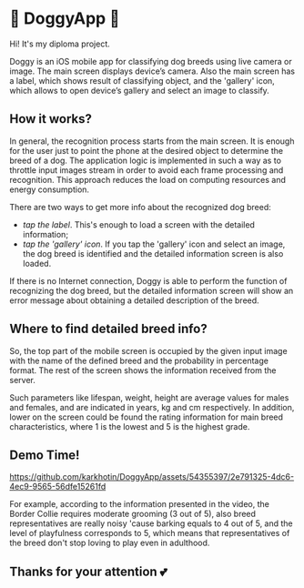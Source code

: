 # 🐶 DoggyApp 🐶
Hi! It's my diploma project.

Doggy is an iOS mobile app for classifying dog breeds using live camera or image. 
The main screen displays device’s camera. Also the main screen has a label, which shows result of classifying object, and the 'gallery' icon, 
which allows to open device’s gallery and select an image to classify.

## How it works?
In general, the recognition process starts from the main screen. 
It is enough for the user just to point the phone at the desired object to determine the breed of a dog. 
The application logic is implemented in such a way as to throttle input images stream in order to avoid each frame processing and recognition.
This approach reduces the load on computing resources and energy consumption. 

There are two ways to get more info about the recognized dog breed:
- _tap the label_. This's enough to load a screen with the detailed information;
- _tap the 'gallery' icon_. If you tap the 'gallery' icon and select an image, the dog breed is identified and the detailed information screen is also loaded.

If there is no Internet connection, Doggy is able to perform the function of recognizing the dog breed, 
but the detailed information screen will show an error message about obtaining a detailed description of the breed.


## Where to find detailed breed info?
So, the top part of the mobile screen is occupied by the given input image with the name of the defined breed and the probability in percentage format. 
The rest of the screen shows the information received from the server. 

Such parameters like lifespan, weight, height are average values for males and females, and are indicated in years, kg and cm respectively. 
In addition, lower on the screen could be found the rating information for main breed characteristics, where 1 is the lowest and 5 is the highest grade. 

## Demo Time!


https://github.com/karkhotin/DoggyApp/assets/54355397/2e791325-4dc6-4ec9-9565-56dfe15261fd



For example, according to the information presented in the video, the Border Collie requires moderate grooming (3 out of 5),
also breed representatives are really noisy 'cause barking equals to 4 out of 5, and the level of playfulness corresponds to 5,
which means that representatives of the breed don't stop loving to play even in adulthood.

## Thanks for your attention 💕

